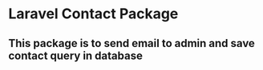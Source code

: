 # Laravel Contact Package

## This package is to send email to admin and save contact query in database